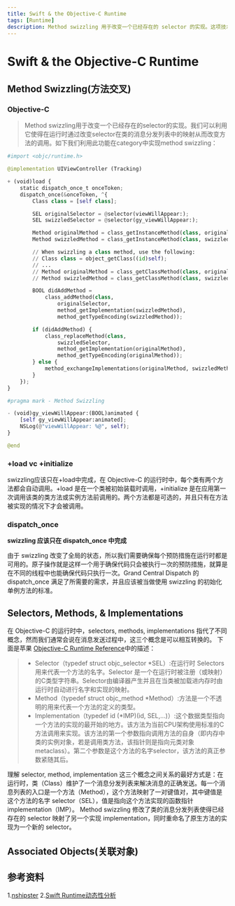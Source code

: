 ```yaml
---
title: Swift & the Objective-C Runtime
tags: [Runtime] 
description: Method swizzling 用于改变一个已经存在的 selector 的实现。这项技术使得在运行时通过改变 selector 在类的消息分发列表中的映射从而改变方法的掉用成为可能
---
```


# Swift & the Objective-C Runtime

## Method Swizzling(方法交叉)

### Objective-C

> Method swizzling用于改变一个已经存在的selector的实现。我们可以利用它使得在运行时通过改变selector在类的消息分发列表中的映射从而改变方法的调用。如下我们利用此功能在category中实现method swizzling：

``` python
#import <objc/runtime.h>

@implementation UIViewController (Tracking)

+ (void)load {
    static dispatch_once_t onceToken;
    dispatch_once(&onceToken, ^{
        Class class = [self class];

        SEL originalSelector = @selector(viewWillAppear:);
        SEL swizzledSelector = @selector(gy_viewWillAppear:);

        Method originalMethod = class_getInstanceMethod(class, originalSelector);
        Method swizzledMethod = class_getInstanceMethod(class, swizzledSelector);

        // When swizzling a class method, use the following:
        // Class class = object_getClass((id)self);
        // ...
        // Method originalMethod = class_getClassMethod(class, originalSelector);
        // Method swizzledMethod = class_getClassMethod(class, swizzledSelector);

        BOOL didAddMethod =
            class_addMethod(class,
                originalSelector,
                method_getImplementation(swizzledMethod),
                method_getTypeEncoding(swizzledMethod));

        if (didAddMethod) {
            class_replaceMethod(class,
                swizzledSelector,
                method_getImplementation(originalMethod),
                method_getTypeEncoding(originalMethod));
        } else {
            method_exchangeImplementations(originalMethod, swizzledMethod);
        }
    });
}

#pragma mark - Method Swizzling

- (void)gy_viewWillAppear:(BOOL)animated {
    [self gy_viewWillAppear:animated];
    NSLog(@"viewWillAppear: %@", self);
}

@end
```

### +load vc +initialize

swizzling应该只在+load中完成，在 Objective-C 的运行时中，每个类有两个方法都会自动调用。+load 是在一个类被初始装载时调用，+initialize 是在应用第一次调用该类的类方法或实例方法前调用的。两个方法都是可选的，并且只有在方法被实现的情况下才会被调用。

### dispatch_once 

**swizzling 应该只在 dispatch_once 中完成**

由于 swizzling 改变了全局的状态，所以我们需要确保每个预防措施在运行时都是可用的。原子操作就是这样一个用于确保代码只会被执行一次的预防措施，就算是在不同的线程中也能确保代码只执行一次。Grand Central Dispatch 的 dispatch_once 满足了所需要的需求，并且应该被当做使用 swizzling 的初始化单例方法的标准。

## Selectors, Methods, & Implementations

在 Objective-C 的运行时中，selectors, methods, implementations 指代了不同概念，然而我们通常会说在消息发送过程中，这三个概念是可以相互转换的。 下面是苹果 [Objective-C Runtime Reference](https://developer.apple.com/reference/objectivec/1657527-objective_c_runtime#//apple_ref/c/func/method_getImplementation)中的描述：

> * Selector（typedef struct objc_selector *SEL）:在运行时 Selectors 用来代表一个方法的名字。Selector 是一个在运行时被注册（或映射）的C类型字符串。Selector由编译器产生并且在当类被加载进内存时由运行时自动进行名字和实现的映射。
> * Method（typedef struct objc_method *Method）:方法是一个不透明的用来代表一个方法的定义的类型。
> * Implementation（typedef id (*IMP)(id, SEL,...)）:这个数据类型指向一个方法的实现的最开始的地方。该方法为当前CPU架构使用标准的C方法调用来实现。该方法的第一个参数指向调用方法的自身（即内存中类的实例对象，若是调用类方法，该指针则是指向元类对象metaclass）。第二个参数是这个方法的名字selector，该方法的真正参数紧随其后。

理解 selector, method, implementation 这三个概念之间关系的最好方式是：在运行时，类（Class）维护了一个消息分发列表来解决消息的正确发送。每一个消息列表的入口是一个方法（Method），这个方法映射了一对键值对，其中键值是这个方法的名字 selector（SEL），值是指向这个方法实现的函数指针 implementation（IMP）。 Method swizzling 修改了类的消息分发列表使得已经存在的 selector 映射了另一个实现 implementation，同时重命名了原生方法的实现为一个新的 selector。

## Associated Objects(关联对象)

## 参考资料
1.[nshipster](http://nshipster.cn/method-swizzling/)
2.[Swift Runtime动态性分析](https://www.zybuluo.com/pockry/note/329784)




